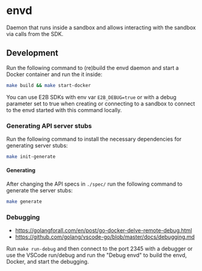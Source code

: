 # envd

Daemon that runs inside a sandbox and allows interacting with the sandbox via calls from the SDK.

## Development

Run the following command to (re)build the envd daemon and start a Docker container and run the it inside:

```bash
make build && make start-docker
```

You can use E2B SDKs with env var `E2B_DEBUG=true` or with a debug parameter set to true when creating or connecting to a sandbox to connect to the envd started with this command locally.

### Generating API server stubs

Run the following command to install the necessary dependencies for generating server stubs:

```bash
make init-generate
```

#### Generating

After changing the API specs in `./spec/` run the following command to generate the server stubs:

```bash
make generate
```

### Debugging

- <https://golangforall.com/en/post/go-docker-delve-remote-debug.html>
- <https://github.com/golang/vscode-go/blob/master/docs/debugging.md>

Run `make run-debug` and then connect to the port 2345 with a debugger or
use the VSCode run/debug and run the "Debug envd" to build the envd, Docker, and start the debugging.
